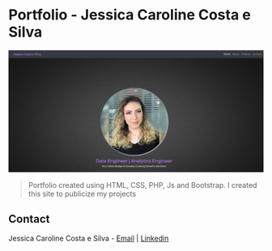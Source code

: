 #  Portfolio - Jessica Caroline Costa e Silva
![Portfolio](./img/portfolio-en.png) 
> Portfolio created using HTML, CSS, PHP, Js and Bootstrap. I created this site to publicize my projects

##  Contact
Jessica Caroline Costa e Silva - [Email](jessicacostaesilva97@gmail.com) | [Linkedin](https://www.linkedin.com/in/jessicaccostaesilva)
